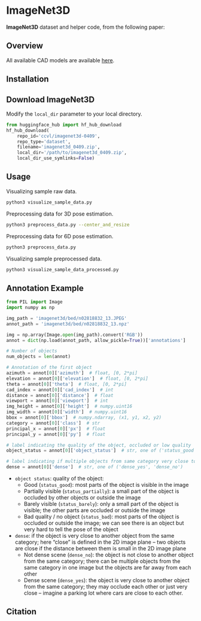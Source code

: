# ImageNet3D

**ImageNet3D** dataset and helper code, from the following paper:

## Overview

All available CAD models are available [here](vis_models.md).

## Installation

## Download ImageNet3D

Modify the `local_dir` parameter to your local directory.

```py
from huggingface_hub import hf_hub_download
hf_hub_download(
    repo_id='ccvl/imagenet3d-0409',
    repo_type='dataset',
    filename='imagenet3d_0409.zip',
    local_dir='/path/to/imagenet3d_0409.zip',
    local_dir_use_symlinks=False)
```

## Usage

Visualizing sample raw data.

```sh
python3 visualize_sample_data.py
```

Preprocessing data for 3D pose estimation.

```sh
python3 preprocess_data.py --center_and_resize
```

Preprocessing data for 6D pose estimation.

```sh
python3 preprocess_data.py
```

Visualizing sample preprocessed data.

```sh
python3 visualize_sample_data_processed.py
```

## Annotation Example

```py
from PIL import Image
import numpy as np

img_path = 'imagenet3d/bed/n02818832_13.JPEG'
annot_path = 'imagenet3d/bed/n02818832_13.npz'

img = np.array(Image.open(img_path).convert('RGB'))
annot = dict(np.load(annot_path, allow_pickle=True))['annotations']

# Number of objects
num_objects = len(annot)

# Annotation of the first object
azimuth = annot[0]['azimuth']  # float, [0, 2*pi]
elevation = annot[0]['elevation']  # float, [0, 2*pi]
theta = annot[0]['theta']  # float, [0, 2*pi]
cad_index = annot[0]['cad_index']  # int
distance = annot[0]['distance']  # float
viewport = annot[0]['viewport']  # int
img_height = annot[0]['height']  # numpy.uint16
img_width = annot[0]['width']  # numpy.uint16
bbox = annot[0]['bbox']  # numpy.ndarray, (x1, y1, x2, y2)
category = annot[0]['class']  # str
principal_x = annot[0]['px']  # float
principal_y = annot[0]['py']  # float

# label indicating the quality of the object, occluded or low quality
object_status = annot[0]['object_status']  # str, one of ('status_good', 'status_partially', 'status_barely', 'status_bad')

# label indicating if multiple objects from same category very close to each other
dense = annot[0]['dense']  # str, one of ('dense_yes', 'dense_no')
```

* `object status`: quality of the object:
  * Good (`status_good`): most parts of the object is visible in the image
  * Partially visible (`status_partially`): a small part of the object is occluded by other objects or outside the image
  * Barely visible (`status_barely`): only a small part of the object is visible; the other parts are occluded or outside the image
  * Bad quality / no object (`status_bad`): most parts of the object is occluded or outside the image; we can see there is an object but very hard to tell the pose of the object
* `dense`: if the object is very close to another object from the same category; here “close” is defined in the 2D image plane – two objects are close if the distance between them is small in the 2D image plane
  * Not dense scene (`dense_no`): the object is not close to another object from the same category; there can be multiple objects from the same category in one image but the objects are far away from each other
  * Dense scene (`dense_yes`): the object is very close to another object from the same category; they may occlude each other or just very close – imagine a parking lot where cars are close to each other.

## Citation
